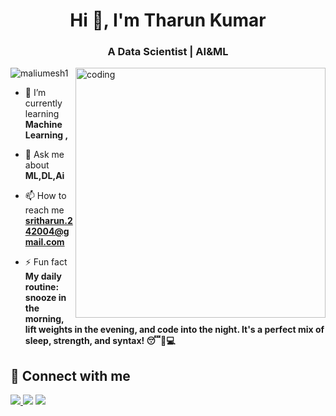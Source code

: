 <h1 align="center">Hi 👋, I'm  Tharun Kumar</h1>
<h3 align="center">A Data Scientist | AI&ML </h3>

<image align="right" alt="coding" width="400" src="https://user-images.githubusercontent.com/55389276/140866485-8fb1c876-9a8f-4d6a-98dc-08c4981eaf70.gif">
<p align="left"> <img src="https://komarev.com/ghpvc/?username=maliumesh1&label=Profile%20views&color=0e75b6&style=flat" alt="maliumesh1" /> </p>

- 🌱 I’m currently learning **Machine Learning ,**

- 💬 Ask me about **ML,DL,Ai**

- 📫 How to reach me **sritharun.242004@gmail.com**

- ⚡ Fun fact **My daily routine: snooze in the morning, lift weights in the evening, and code into the night. It's a perfect mix of sleep, strength, and syntax! 😴💪💻**

## 🤝 Connect with me
<p align="left">

<a href = "https://github.com/sritharun242004"><img src="https://img.icons8.com/color/48/000000/domain--v1.png"/>
<a href = "https://www.linkedin.com/in/tharunkumarl"><img src="https://img.icons8.com/fluent/48/000000/linkedin.png"/></a>
<a href="sritharun.242004@gmail.com"><img src="https://img.icons8.com/fluent/48/000000/email.png"/></a>

</p>